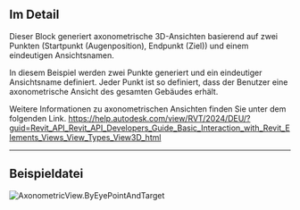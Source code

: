 ## Im Detail
Dieser Block generiert axonometrische 3D-Ansichten basierend auf zwei Punkten (Startpunkt (Augenposition), Endpunkt (Ziel)) und einem eindeutigen Ansichtsnamen.

In diesem Beispiel werden zwei Punkte generiert und ein eindeutiger Ansichtsname definiert. Jeder Punkt ist so definiert, dass der Benutzer eine axonometrische Ansicht des gesamten Gebäudes erhält.

Weitere Informationen zu axonometrischen Ansichten finden Sie unter dem folgenden Link.
https://help.autodesk.com/view/RVT/2024/DEU/?guid=Revit_API_Revit_API_Developers_Guide_Basic_Interaction_with_Revit_Elements_Views_View_Types_View3D_html

___
## Beispieldatei

![AxonometricView.ByEyePointAndTarget](./Revit.Elements.Views.AxonometricView.ByEyePointAndTarget_img.jpg)
